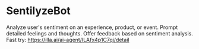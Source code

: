 # SentilyzeBot
Analyze user's sentiment on an experience, product, or event. Prompt detailed feelings and thoughts. Offer feedback based on sentiment analysis.
Fast try: https://illa.ai/ai-agent/ILAfx4p1C7qj/detail
